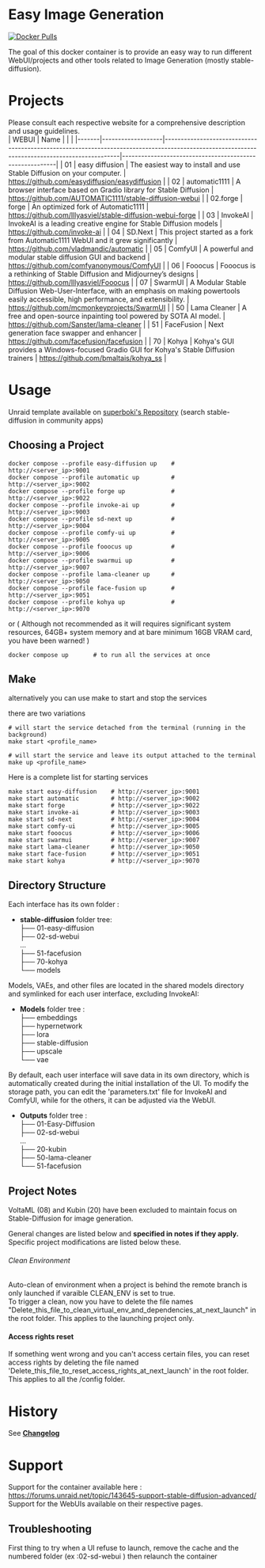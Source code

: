 # Easy Image Generation

[![Docker Pulls](https://img.shields.io/docker/pulls/holaflenain/stable-diffusion)](https://hub.docker.com/r/holaflenain/stable-diffusion)

The goal of this docker container is to provide an easy way to run different WebUI/projects and other tools related to Image Generation (mostly stable-diffusion).

# Projects 

Please consult each respective website for a comprehensive description and usage guidelines.  
| WEBUI | Name              |                                                                                                                                              |                                                         |
|-------|-------------------|----------------------------------------------------------------------------------------------------------------------------------------------|---------------------------------------------------------|
| 01    | easy diffusion    | The easiest way to install and use Stable Diffusion on your computer.                                                                        | https://github.com/easydiffusion/easydiffusion          |
| 02    | automatic1111     | A browser interface based on Gradio library for Stable Diffusion                                                                             | https://github.com/AUTOMATIC1111/stable-diffusion-webui |
| 02.forge    | forge     | An optimized fork of Automatic1111                                                                             | https://github.com/lllyasviel/stable-diffusion-webui-forge |
| 03    | InvokeAI          | InvokeAI is a leading creative engine for Stable Diffusion models                                                                            | https://github.com/invoke-ai                            |
| 04    | SD.Next           | This project started as a fork from Automatic1111 WebUI and it grew significantly                                                            | https://github.com/vladmandic/automatic                 |
| 05    | ComfyUI           | A powerful and modular stable diffusion GUI and backend                                                                                      | https://github.com/comfyanonymous/ComfyUI               |
| 06    | Fooocus           | Fooocus is a rethinking of Stable Diffusion and Midjourney’s designs                                                                         | https://github.com/lllyasviel/Fooocus                   |
| 07    | SwarmUI       | A Modular Stable Diffusion Web-User-Interface, with an emphasis on making powertools easily accessible, high performance, and extensibility. | https://github.com/mcmonkeyprojects/SwarmUI           |
| 50    | Lama Cleaner      | A free and open-source inpainting tool powered by SOTA AI model.                                                                             | https://github.com/Sanster/lama-cleaner                 |
| 51    | FaceFusion        | Next generation face swapper and enhancer                                                                                                    | https://github.com/facefusion/facefusion                |
| 70    | Kohya             | Kohya's GUI provides a Windows-focused Gradio GUI for Kohya's Stable Diffusion trainers                                                      | https://github.com/bmaltais/kohya_ss                    |
  

# Usage

Unraid template available on [superboki's Repository](https://github.com/superboki/UNRAID-FR/tree/main/stable-diffusion-advanced) (search stable-diffusion in community apps)

## Choosing a Project

```
docker compose --profile easy-diffusion up    # http://<server_ip>:9001
docker compose --profile automatic up         # http://<server_ip>:9002
docker compose --profile forge up             # http://<server_ip>:9022
docker compose --profile invoke-ai up         # http://<server_ip>:9003
docker compose --profile sd-next up           # http://<server_ip>:9004
docker compose --profile comfy-ui up          # http://<server_ip>:9005
docker compose --profile fooocus up           # http://<server_ip>:9006
docker compose --profile swarmui up           # http://<server_ip>:9007
docker compose --profile lama-cleaner up      # http://<server_ip>:9050
docker compose --profile face-fusion up       # http://<server_ip>:9051
docker compose --profile kohya up             # http://<server_ip>:9070

```

or 
( Although not recommended as it will requires significant system resources, 64GB+ system memory and at bare minimum 16GB VRAM card, you have been warned! ) 

```
docker compose up       # to run all the services at once
```

## Make

alternatively you can use make to start and stop the services

there are two variations 

```
# will start the service detached from the terminal (running in the background)
make start <profile_name> 

# will start the service and leave its output attached to the terminal
make up <profile_name>
```
Here is a complete list for starting services
```
make start easy-diffusion    # http://<server_ip>:9001
make start automatic         # http://<server_ip>:9002
make start forge             # http://<server_ip>:9022
make start invoke-ai         # http://<server_ip>:9003
make start sd-next           # http://<server_ip>:9004
make start comfy-ui          # http://<server_ip>:9005
make start fooocus           # http://<server_ip>:9006
make start swarmui           # http://<server_ip>:9007
make start lama-cleaner      # http://<server_ip>:9050
make start face-fusion       # http://<server_ip>:9051
make start kohya             # http://<server_ip>:9070
```


## Directory Structure

Each interface has its own folder :  
- **stable-diffusion** folder tree:  
├── 01-easy-diffusion  
├── 02-sd-webui  
...  
├── 51-facefusion   
├── 70-kohya   
└── models  

Models, VAEs, and other files are located in the shared models directory and symlinked for each user interface, excluding InvokeAI:    
- **Models** folder tree :  
├── embeddings  
├── hypernetwork  
├── lora  
├── stable-diffusion  
├── upscale  
└── vae  
  
By default, each user interface will save data in its own directory, which is automatically created during the initial installation of the UI. To modify the storage path, you can edit the 'parameters.txt' file for InvokeAI and ComfyUI, while for the others, it can be adjusted via the WebUI.  
- **Outputs** folder tree :  
├── 01-Easy-Diffusion  
├── 02-sd-webui  
...   
├── 20-kubin   
├── 50-lama-cleaner   
└── 51-facefusion   

## Project Notes

VoltaML (08) and Kubin (20) have been excluded to maintain focus on Stable-Diffusion for image generation.

General changes are listed below and **specified in notes if they apply.** Specific project modifications are listed below these.

###### Clean Environment

Auto-clean of environment when a project is behind the remote branch is only launched if varaible CLEAN_ENV is set to true.  
To trigger a clean, now you have to delete the file names "Delete_this_file_to_clean_virtual_env_and_dependencies_at_next_launch" in the root folder.
This applies to the launching project only.

#### Access rights reset

If something went wrong and you can't access certain files, you can reset access rights by deleting the file named 'Delete_this_file_to_reset_access_rights_at_next_launch' in the root folder.   
This applies to all the /config folder.   

# History

See [**Changelog**](/CHANGELOG.md)
  
# Support

Support for the container available here : https://forums.unraid.net/topic/143645-support-stable-diffusion-advanced/  
Support for the WebUIs available on their respective pages.

## Troubleshooting

First thing to try when a UI refuse to launch, remove the cache and the numbered folder (ex :02-sd-webui ) then relaunch the container  
